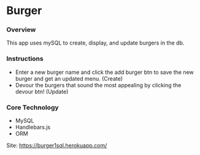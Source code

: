 # Burger

### Overview

This app uses mySQL to create, display, and update burgers in the db.

### Instructions

- Enter a new burger name and click the add burger btn to save the new burger and get an updated menu. (Create)
- Devour the burgers that sound the most appealing by clicking the devour btn! (Update)

### Core Technology

- MySQL
- Handlebars.js
- ORM

Site: https://burger1sql.herokuapp.com/
